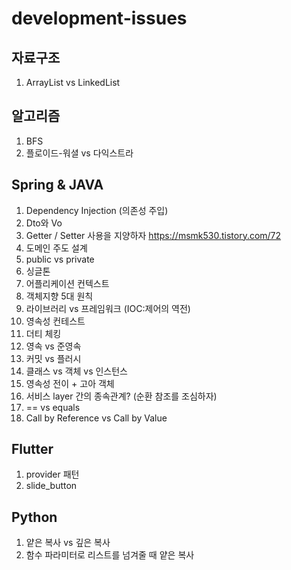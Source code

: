 # development-issues

## 자료구조
1. ArrayList vs LinkedList

## 알고리즘
1. BFS
2. 플로이드-워셜 vs 다익스트라

## Spring & JAVA

1. Dependency Injection (의존성 주입)
2. Dto와 Vo
3. Getter / Setter 사용을 지양하자
https://msmk530.tistory.com/72
5. 도메인 주도 설계
6. public vs private 
7. 싱글톤
8. 어플리케이션 컨텍스트
9. 객체지향 5대 원칙
10. 라이브러리 vs 프레임워크 (IOC:제어의 역전)
11. 영속성 컨테스트
12. 더티 체킹
13. 영속 vs 준영속
14. 커밋 vs 플러시
15. 클래스 vs 객체 vs 인스턴스
16. 영속성 전이 + 고아 객체
17. 서비스 layer 간의 종속관계? (순환 참조를 조심하자)
18. == vs equals
19. Call by Reference vs Call by Value

## Flutter

1. provider 패턴
2. slide_button

## Python

1. 얕은 복사 vs 깊은 복사
2. 함수 파라미터로 리스트를 넘겨줄 때 얕은 복사
